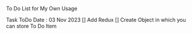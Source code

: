To Do List for My Own Usage

Task ToDo
Date : 03 Nov 2023
[] Add Redux
[] Create Object in which you can store To Do Item

